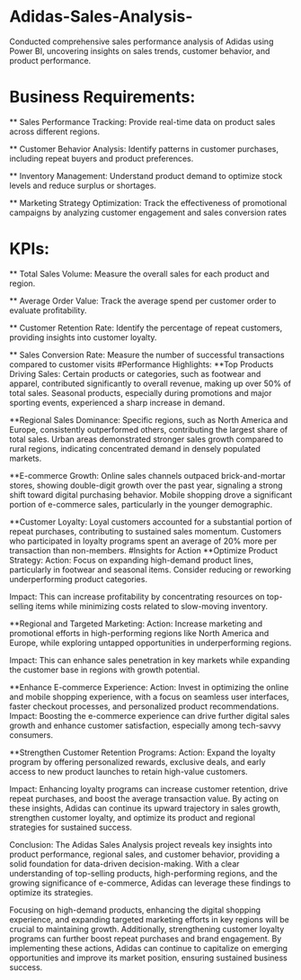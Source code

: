 # Adidas-Sales-Analysis-
Conducted comprehensive sales performance analysis of Adidas using Power BI, uncovering insights on sales trends, customer behavior, and product performance.
# Business Requirements:
** Sales Performance Tracking: Provide real-time data on product sales across different regions.

** Customer Behavior Analysis: Identify patterns in customer purchases, including repeat buyers and product preferences.

** Inventory Management: Understand product demand to optimize stock levels and reduce surplus or shortages.

** Marketing Strategy Optimization: Track the effectiveness of promotional campaigns by analyzing customer engagement and sales conversion rates
# KPIs:
** Total Sales Volume: Measure the overall sales for each product and region.

** Average Order Value: Track the average spend per customer order to evaluate profitability.

** Customer Retention Rate: Identify the percentage of repeat customers, providing insights into customer loyalty.

** Sales Conversion Rate: Measure the number of successful transactions compared to customer visits
#Performance Highlights:
**Top Products Driving Sales: Certain products or categories, such as footwear and apparel, contributed significantly to overall revenue, making up over 50% of total sales. Seasonal products, especially during promotions and major sporting events, experienced a sharp increase in demand.

**Regional Sales Dominance: Specific regions, such as North America and Europe, consistently outperformed others, contributing the largest share of total sales. Urban areas demonstrated stronger sales growth compared to rural regions, indicating concentrated demand in densely populated markets.

**E-commerce Growth: Online sales channels outpaced brick-and-mortar stores, showing double-digit growth over the past year, signaling a strong shift toward digital purchasing behavior. Mobile shopping drove a significant portion of e-commerce sales, particularly in the younger demographic.

**Customer Loyalty: Loyal customers accounted for a substantial portion of repeat purchases, contributing to sustained sales momentum. Customers who participated in loyalty programs spent an average of 20% more per transaction than non-members.
#Insights for Action
**Optimize Product Strategy: Action: Focus on expanding high-demand product lines, particularly in footwear and seasonal items. Consider reducing or reworking underperforming product categories.

Impact: This can increase profitability by concentrating resources on top-selling items while minimizing costs related to slow-moving inventory.

**Regional and Targeted Marketing: Action: Increase marketing and promotional efforts in high-performing regions like North America and Europe, while exploring untapped opportunities in underperforming regions.

Impact: This can enhance sales penetration in key markets while expanding the customer base in regions with growth potential.

**Enhance E-commerce Experience: Action: Invest in optimizing the online and mobile shopping experience, with a focus on seamless user interfaces, faster checkout processes, and personalized product recommendations. Impact: Boosting the e-commerce experience can drive further digital sales growth and enhance customer satisfaction, especially among tech-savvy consumers.

**Strengthen Customer Retention Programs: Action: Expand the loyalty program by offering personalized rewards, exclusive deals, and early access to new product launches to retain high-value customers.

Impact: Enhancing loyalty programs can increase customer retention, drive repeat purchases, and boost the average transaction value. By acting on these insights, Adidas can continue its upward trajectory in sales growth, strengthen customer loyalty, and optimize its product and regional strategies for sustained success.

Conclusion:
The Adidas Sales Analysis project reveals key insights into product performance, regional sales, and customer behavior, providing a solid foundation for data-driven decision-making. With a clear understanding of top-selling products, high-performing regions, and the growing significance of e-commerce, Adidas can leverage these findings to optimize its strategies.

Focusing on high-demand products, enhancing the digital shopping experience, and expanding targeted marketing efforts in key regions will be crucial to maintaining growth. Additionally, strengthening customer loyalty programs can further boost repeat purchases and brand engagement. By implementing these actions, Adidas can continue to capitalize on emerging opportunities and improve its market position, ensuring sustained business success.

